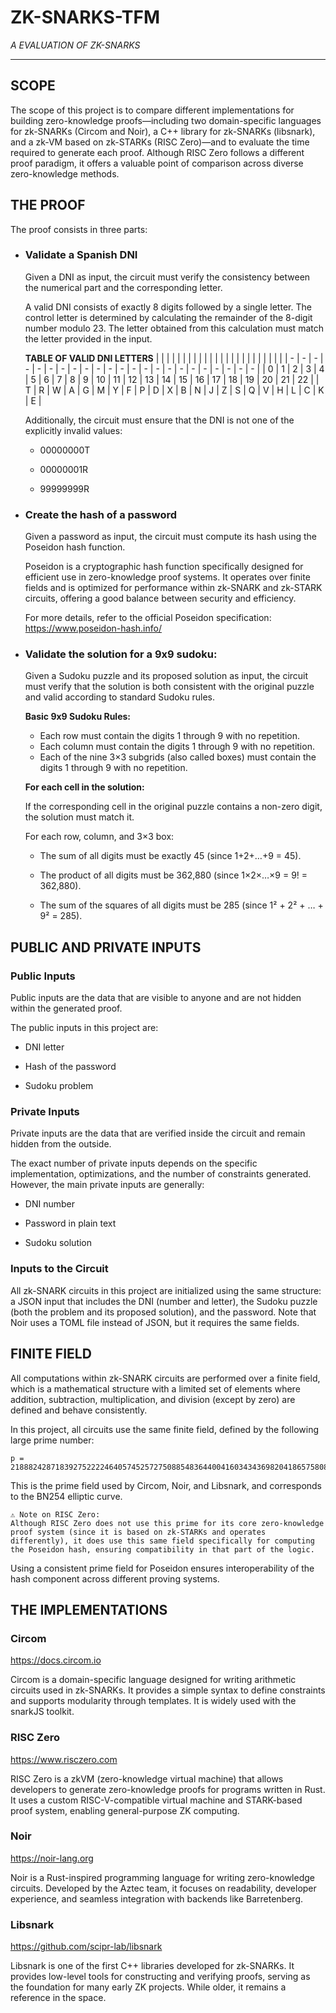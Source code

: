 # ZK-SNARKS-TFM
*A EVALUATION OF ZK-SNARKS*

---

## SCOPE
The scope of this project is to compare different implementations for building zero-knowledge proofs—including two domain-specific languages for zk-SNARKs (Circom and Noir), a C++ library for zk-SNARKs (libsnark), and a zk-VM based on zk-STARKs (RISC Zero)—and to evaluate the time required to generate each proof. Although RISC Zero follows a different proof paradigm, it offers a valuable point of comparison across diverse zero-knowledge methods.

## THE PROOF
The proof consists in three parts:

- ### **Validate a Spanish DNI**
  
    Given a DNI as input, the circuit must verify the    consistency between the numerical part and the corresponding letter.

    A valid DNI consists of exactly 8 digits followed by a single letter. The control letter is determined by calculating the remainder of the 8-digit number modulo 23.
    The letter obtained from this calculation must match the letter provided in the input.

    **TABLE OF VALID DNI LETTERS**
    |   |   |   |   |   |   |   |   |   |   |    |    |    |    |    |    |    |    |    |    |    |    |    |
    | - | - | - | - | - | - | - | - | - | - | -  | -  | -  | -  | -  | -  | -  | -  | -  | -  | -  | -  | -  |
    | 0 | 1 | 2 | 3 | 4 | 5 | 6 | 7 | 8 | 9 | 10 | 11 | 12 | 13 | 14 | 15 | 16 | 17 | 18 | 19 | 20 | 21 | 22 |
    | T | R | W | A | G | M | Y | F | P | D | X  | B  | N  | J  | Z  | S  | Q  | V  | H  | L  | C  | K  | E  |


    Additionally, the circuit must ensure that the DNI is not one of the explicitly invalid values:

    - 00000000T

    - 00000001R

    - 99999999R


- ### **Create the hash of a password**
  
    Given a password as input, the circuit must compute its hash using the Poseidon hash function.

    Poseidon is a cryptographic hash function specifically designed for efficient use in zero-knowledge proof systems. It operates over finite fields and is optimized for performance within zk-SNARK and zk-STARK circuits, offering a good balance between security and efficiency.

    For more details, refer to the official Poseidon specification:
    https://www.poseidon-hash.info/


- ### **Validate the solution for a 9x9 sudoku**: 
    Given a Sudoku puzzle and its proposed solution as input, the circuit must verify that the solution is both consistent with the original puzzle and valid according to standard Sudoku rules.

    **Basic 9x9 Sudoku Rules:**

    - Each row must contain the digits 1 through 9 with no repetition.
    - Each column must contain the digits 1 through 9 with no repetition.
    - Each of the nine 3×3 subgrids (also called boxes) must contain the digits 1 through 9 with no repetition.
  
    **For each cell in the solution:**

    If the corresponding cell in the original puzzle contains a non-zero digit, the solution must match it.

    For each row, column, and 3×3 box:

    - The sum of all digits must be exactly 45 (since 1+2+…+9 = 45).

    - The product of all digits must be 362,880 (since 1×2×…×9 = 9! = 362,880).

    - The sum of the squares of all digits must be 285 (since 1² + 2² + … + 9² = 285).

## PUBLIC AND PRIVATE INPUTS

### Public Inputs
Public inputs are the data that are visible to anyone and are not hidden within the generated proof.

The public inputs in this project are:

- DNI letter

- Hash of the password

- Sudoku problem

### Private Inputs
Private inputs are the data that are verified inside the circuit and remain hidden from the outside.

The exact number of private inputs depends on the specific implementation, optimizations, and the number of constraints generated. However, the main private inputs are generally:

- DNI number

- Password in plain text

- Sudoku solution

### Inputs to the Circuit
All zk-SNARK circuits in this project are initialized using the same structure: a JSON input that includes the DNI (number and letter), the Sudoku puzzle (both the problem and its proposed solution), and the password. Note that Noir uses a TOML file instead of JSON, but it requires the same fields.


## FINITE FIELD

All computations within zk-SNARK circuits are performed over a finite field, which is a mathematical structure with a limited set of elements where addition, subtraction, multiplication, and division (except by zero) are defined and behave consistently.

In this project, all circuits use the same finite field, defined by the following large prime number:

    p = 21888242871839275222246405745257275088548364400416034343698204186575808495617


This is the prime field used by Circom, Noir, and Libsnark, and corresponds to the BN254 elliptic curve.

    ⚠️ Note on RISC Zero:
    Although RISC Zero does not use this prime for its core zero-knowledge proof system (since it is based on zk-STARKs and operates differently), it does use this same field specifically for computing the Poseidon hash, ensuring compatibility in that part of the logic.

Using a consistent prime field for Poseidon ensures interoperability of the hash component across different proving systems.

## THE IMPLEMENTATIONS

### Circom
https://docs.circom.io

Circom is a domain-specific language designed for writing arithmetic circuits used in zk-SNARKs. It provides a simple syntax to define constraints and supports modularity through templates. It is widely used with the snarkJS toolkit.

### RISC Zero
https://www.risczero.com

RISC Zero is a zkVM (zero-knowledge virtual machine) that allows developers to generate zero-knowledge proofs for programs written in Rust. It uses a custom RISC-V-compatible virtual machine and STARK-based proof system, enabling general-purpose ZK computing.

### Noir
https://noir-lang.org

Noir is a Rust-inspired programming language for writing zero-knowledge circuits. Developed by the Aztec team, it focuses on readability, developer experience, and seamless integration with backends like Barretenberg.

### Libsnark
https://github.com/scipr-lab/libsnark

Libsnark is one of the first C++ libraries developed for zk-SNARKs. It provides low-level tools for constructing and verifying proofs, serving as the foundation for many early ZK projects. While older, it remains a reference in the space.







    


